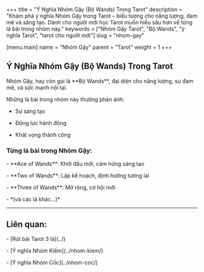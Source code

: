 +++
title = "Ý Nghĩa Nhóm Gậy (Bộ Wands) Trong Tarot"
description = "Khám phá ý nghĩa Nhóm Gậy trong Tarot – biểu tượng cho năng lượng, đam mê và sáng tạo. Dành cho người mới học Tarot muốn hiểu sâu hơn về từng lá bài trong nhóm này."
keywords = ["Nhóm Gậy Tarot", "Bộ Wands", "ý nghĩa Tarot", "tarot cho người mới"]
slug = "nhom-gay"

[menu.main]
name = "Nhóm Gậy"
parent = "Tarot"
weight = 1
+++




## Ý Nghĩa Nhóm Gậy (Bộ Wands) Trong Tarot



Nhóm Gậy, hay còn gọi là \*\*Bộ Wands\*\*, đại diện cho năng lượng, sự đam mê, và sức mạnh nội tại.  

Những lá bài trong nhóm này thường phản ánh:

- Sự sáng tạo

- Động lực hành động

- Khát vọng thành công



### Từng lá bài trong Nhóm Gậy:

\- \*\*Ace of Wands\*\*: Khởi đầu mới, cảm hứng sáng tạo  

\- \*\*Two of Wands\*\*: Lập kế hoạch, định hướng tương lai  

\- \*\*Three of Wands\*\*: Mở rộng, cơ hội mới  

\- \*(và các lá khác…)\*



---



## Liên quan:

\- \[Rút bài Tarot 3 lá](../)  

\- \[Ý nghĩa Nhóm Kiếm](../nhom-kiem/)  

\- \[Ý nghĩa Nhóm Cốc](../nhom-coc/)  



